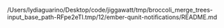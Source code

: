 /Users/lydiaguarino/Desktop/code/jiggawatt/tmp/broccoli_merge_trees-input_base_path-RFpe2eTl.tmp/12/ember-qunit-notifications/README.md